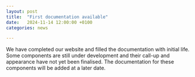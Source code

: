 ```yaml
---
layout: post
title:  "First documentation available"
date:   2024-11-14 12:00:00 +0100
categories: news

---
```


We have completed our website and filled the documentation with initial life. Some components are still under development and their call-up and appearance have not yet been finalised. The documentation for these components will be added at a later date.
